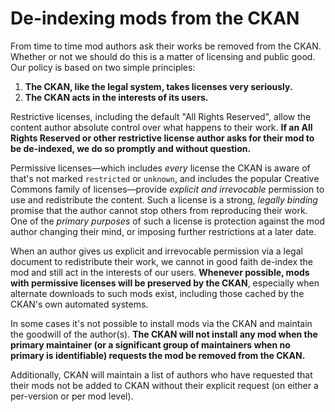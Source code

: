 # De-indexing mods from the CKAN

From time to time mod authors ask their works be removed from the CKAN. Whether or not we should do this is a matter of licensing and public good. Our policy is based on two simple principles:

1. **The CKAN, like the legal system, takes licenses very seriously.**
1. **The CKAN acts in the interests of its users.**

Restrictive licenses, including the default "All Rights Reserved", allow the content author absolute control over what happens to their work. **If an All Rights Reserved or other restrictive license author asks for their mod to be de-indexed, we do so promptly and without question.**

Permissive licenses—which includes *every* license the CKAN is aware of that's not marked `restricted` or `unknown`, and includes the popular Creative Commons family of licenses—provide *explicit and irrevocable* permission to use and redistribute the content. Such a license is a strong, *legally binding* promise that the author cannot stop others from reproducing their work. One of the *primary purposes* of such a license is protection against the mod author changing their mind, or imposing further restrictions at a later date.

When an author gives us explicit and irrevocable permission via a legal document to redistribute their work, we cannot in good faith de-index the mod and still act in the interests of our users. **Whenever possible, mods with permissive licenses will be preserved by the CKAN**, especially when alternate downloads to such mods exist, including those cached by the CKAN's own automated systems.

In some cases it's not possible to install mods via the CKAN and maintain the goodwill of the author(s). **The CKAN will not install any mod when the primary maintainer (or a significant group of maintainers when no primary is identifiable) requests the mod be removed from the CKAN.** 

Additionally, CKAN will maintain a list of authors who have requested that their mods not be added to CKAN without their explicit request (on either a per-version or per mod level).
